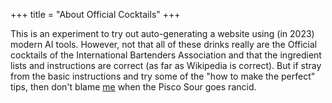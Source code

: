 +++
title = "About Official Cocktails"
+++

This is an experiment to try out auto-generating a website using (in 2023) modern AI tools. However, not that all of these drinks really are the Official cocktails of the International Bartenders Association and that the ingredient lists and instructions are correct (as far as Wikipedia is correct). But if stray from the basic instructions and try some of the "how to make the perfect" tips, then don't blame [me](https://www.sumsar.net) when the Pisco Sour goes rancid. 